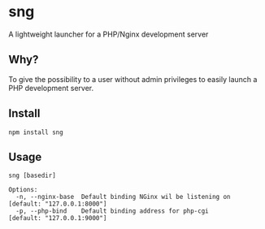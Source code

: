 # sng

A lightweight launcher for a PHP/Nginx development server

## Why?

To give the possibility to a user without admin privileges to easily launch a PHP development server.

## Install
    npm install sng

## Usage
    sng [basedir]

    Options:
      -n, --nginx-base  Default binding NGinx wil be listening on  [default: "127.0.0.1:8000"]
      -p, --php-bind    Default binding address for php-cgi        [default: "127.0.0.1:9000"]


